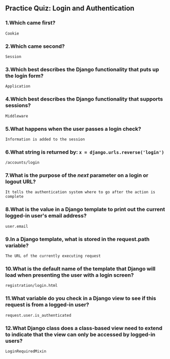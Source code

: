 ## Practice Quiz: Login and Authentication

### 1.Which came first?

    Cookie

### 2.Which came second?

    Session

### 3.Which best describes the Django functionality that puts up the login form?

    Application

### 4.Which best describes the Django functionality that supports sessions?

    Middleware

### 5.What happens when the user passes a login check?

    Information is added to the session

### 6.What string is returned by: `x = django.urls.reverse('login')`

    /accounts/login

### 7.What is the purpose of the *next* parameter on a login or logout URL?

    It tells the authentication system where to go after the action is complete

### 8.What is the value in a Django template to print out the current logged-in user's email address?

    user.email

### 9.In a Django template, what is stored in the request.path variable?

    The URL of the currently executing request

### 10.What is the default name of the template that Django will load when presenting the user with a login screen?

    registration/login.html

### 11.What variable do you check in a Django view to see if this request is from a logged-in user?

    request.user.is_authenticated

### 12.What Django class does a class-based view need to extend to indicate that the view can only be accessed by logged-in users?

    LoginRequiredMixin

